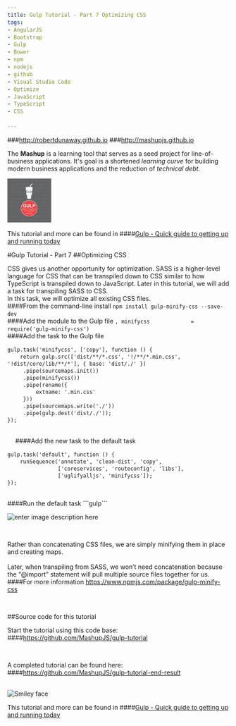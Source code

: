 ```yaml
---
title: Gulp Tutorial - Part 7 Optimizing CSS
tags: 
- AngularJS
- Bootstrap
- Gulp
- Bower
- npm
- nodejs
- github
- Visual Studio Code
- Optimize
- JavaScript
- TypeScript
- CSS

---
```


###http://robertdunaway.github.io
###http://mashupjs.github.io


The **Mashup** is a learning tool that serves as a seed project for line-of-business applications.  It's goal is a shortened *learning curve* for building modern business applications and the reduction of *technical debt*.
<br>

 <img src="https://raw.githubusercontent.com/robertdunaway/gulp-book/master/bookcoverimage.PNG" alt="Smiley face" height="100" width="100"> 

This tutorial and more can be found in
####[Gulp - Quick guide to getting up and running today](http://www.amazon.com/Gulp-Quick-guide-getting-running-ebook/dp/B010NXMFF6/)

#Gulp Tutorial - Part 7
##Optimizing CSS

CSS gives us another opportunity for optimization.  SASS is a higher-level language for CSS that can be transpiled down to CSS similar to how TypeScript is transpiled down to JavaScript.  Later in this tutorial, we will add a task for transpiling SASS to CSS.
<br>
In this task, we will optimize all existing CSS files.
<br>
####From the command-line install
```npm install gulp-minify-css --save-dev```
<br>
####Add the module to the Gulp file
```, minifycss             = require('gulp-minify-css')```
<br>
####Add the task to the Gulp file
```
gulp.task('minifycss', ['copy'], function () {
    return gulp.src(['dist/**/*.css', '!/**/*.min.css', '!dist/core/lib/**/*'], { base: 'dist/./' })
     .pipe(sourcemaps.init())
     .pipe(minifycss())
     .pipe(rename({
         extname: '.min.css'
     }))
     .pipe(sourcemaps.write('./'))
     .pipe(gulp.dest('dist/./'));
});
```
<br> 
####Add the new task to the default task
```
gulp.task('default', function () {
    runSequence('annotate', 'clean-dist', 'copy',
                ['coreservices', 'routeconfig', 'libs'],
                ['uglifyalljs', 'minifycss']);
});
```
<br>
####Run the default task
```gulp```

<br>

![enter image description here](https://raw.githubusercontent.com/robertdunaway/gulp-book/master/07%20Part%207/1.png)

<br>


Rather than concatenating CSS files, we are simply minifying them in place and creating maps.  
<br>
Later, when transpiling from SASS, we won’t need concatenation because the “@import” statement will pull multiple source files together for us.
<br>
####For more information
https://www.npmjs.com/package/gulp-minify-css

<br>

##Source code for this tutorial


Start the tutorial using this code base:  
####https://github.com/MashupJS/gulp-tutorial

<br>

A completed tutorial can be found here:  
####https://github.com/MashupJS/gulp-tutorial-end-result

<br>

 <img src="https://raw.githuhttps://raw.githubusercontent.com/robertdunaway/gulp-book/master/busercontent.com/MashupJS/mashupjs.docs/master/docs/mashupWorkflow/gulp/bookcoverimage.PNG" alt="Smiley face" height="100" width="100"> 

This tutorial and more can be found in
####[Gulp - Quick guide to getting up and running today](http://www.amazon.com/Gulp-Quick-guide-getting-running-ebook/dp/B010NXMFF6/)